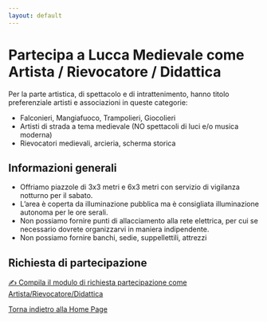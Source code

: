 ```yaml
---
layout: default
---
```


# Partecipa a Lucca Medievale come Artista / Rievocatore / Didattica

Per la parte artistica, di spettacolo e di intrattenimento, hanno titolo preferenziale artisti e associazioni in queste categorie:

* Falconieri, Mangiafuoco, Trampolieri, Giocolieri
* Artisti di strada a tema medievale (NO spettacoli di luci e/o musica moderna)
* Rievocatori medievali, arcieria, scherma storica

## Informazioni generali

* Offriamo piazzole di 3x3 metri e 6x3 metri con servizio di vigilanza notturno per il sabato.
* L’area è coperta da illuminazione pubblica ma è consigliata illuminazione autonoma per le ore serali.
* Non possiamo fornire punti di allacciamento alla rete elettrica, per cui se necessario dovrete organizzarvi in maniera indipendente.
* Non possiamo fornire banchi, sedie, suppellettili, attrezzi

## Richiesta di partecipazione

[✍️ Compila il modulo di richiesta partecipazione come Artista/Rievocatore/Didattica](http://tiny.cc/lm25_art-rie-did)

[Torna indietro alla Home Page](2025.md)
